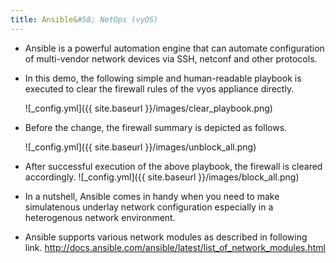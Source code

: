 ```yaml
---
title: Ansible&#58; NetOps (vyOS)
---
```


- Ansible is a powerful automation engine that can automate configuration of multi-vendor network devices via SSH, netconf and other protocols.

- In this demo, the following simple and human-readable playbook is executed to clear the firewall rules of the vyos appliance directly.

  ![_config.yml]({{ site.baseurl }}/images/clear_playbook.png)
  
- Before the change, the firewall summary is depicted as follows.

  ![_config.yml]({{ site.baseurl }}/images/unblock_all.png)

- After successful execution of the above playbook, the firewall is cleared accordingly.
  ![_config.yml]({{ site.baseurl }}/images/block_all.png)
  
- In a nutshell, Ansible comes in handy when you need to make simulatenous underlay network configuration especially in a heterogenous network environment.

- Ansible supports various network modules as described in following link.
  http://docs.ansible.com/ansible/latest/list_of_network_modules.html
